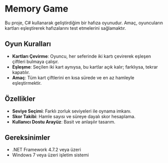 # Memory Game

Bu proje, C# kullanarak geliştirdiğim bir hafıza oyunudur. Amaç, oyuncuların kartları eşleştirerek hafızalarını test etmelerini sağlamaktır.

## Oyun Kuralları

- **Kartları Çevirme**: Oyuncu, her seferinde iki kartı çevirerek eşleşen çiftleri bulmaya çalışır.
- **Eşleşme**: Seçilen iki kart aynıysa, bu kartlar açık kalır; farklıysa, tekrar kapatılır.
- **Amaç**: Tüm kart çiftlerini en kısa sürede ve en az hamleyle eşleştirmektir.

## Özellikler

- **Seviye Seçimi**: Farklı zorluk seviyeleri ile oynama imkanı.
- **Skor Takibi**: Hamle sayısı ve süreye dayalı skor hesaplama.
- **Kullanıcı Dostu Arayüz**: Basit ve anlaşılır tasarım.

## Gereksinimler

- .NET Framework 4.7.2 veya üzeri
- Windows 7 veya üzeri işletim sistemi
